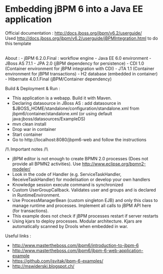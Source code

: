 Embedding jBPM 6 into a Java EE application
====
Official documentation : http://docs.jboss.org/jbpm/v6.2/userguide/
<br/>
Used http://docs.jboss.org/jbpm/v6.2/userguide/jBPMIntegration.html to do this template

<br/>
About :
- jBPM 6.2.0.Final : workflow engine
- Java EE 6.0 environment
- JBoss AS 7.1.1
- JPA 2.0 (jBPM dependency for persistence)
- CDI 1.0 (Container environment for jBPM integration with CDI)
- JTA 1.1 (Container environment for jBPM transactions)
- H2 database (embedded in container)
- Hibernate 4.0.1.Final (jBPM/Container dependency)




Build & Deployment & Run :
- This application is a webapp. Build it with Maven.
- Declaring datasource in JBoss AS : add datasource in $JBOSS_HOME/standalone/configuration/standalone.xml from jbpm6/container/standalone.xml (or using default java:jboss/datasources/ExampleDS)
- mvn clean install
- Drop war in container
- Start container
- Go to http://localhost:8080/jbpm6-web and follow the instructions


/!\ Important  notes /!\
- jBPM editor is not enough to create BPMN 2.0 processes (Does not provide all BPMN2 activities). Use http://www.eclipse.org/bpmn2-modeler/
- Look in the code of Handler (e.g. ServiceTaskHandler, ReceiveTaskHandler) for modelisation or develop your own handlers
- Knowledge session execute command is synchronized
- Custom UserGroupCallback. Validates user and groups and is declared in RuntimeEnvironment.
- Use ProcessManagerBean (custom singleton EJB) and only this class to manage runtime and processes. Implement all calls to jBPM API here (for transactions).
- This example does not check if jBPM processes restart if server restarts
- Using kjars to deploy processes. Modular architecture. Kjars are automatically scanned by Drools when embedded in war.

Useful links :
- http://www.mastertheboss.com/jbpm6/introduction-to-jbpm-6
- http://www.mastertheboss.com/jbpm6/jbpm-6-web-application-example
- https://github.com/jsvitak/jbpm-6-examples/
- http://mswiderski.blogspot.ch/